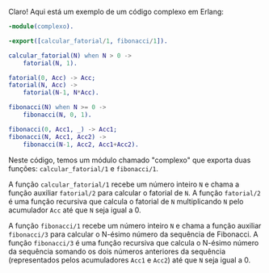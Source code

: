 Claro! Aqui está um exemplo de um código complexo em Erlang:

```erlang
-module(complexo).

-export([calcular_fatorial/1, fibonacci/1]).

calcular_fatorial(N) when N > 0 ->
    fatorial(N, 1).

fatorial(0, Acc) -> Acc;
fatorial(N, Acc) -> 
    fatorial(N-1, N*Acc).

fibonacci(N) when N >= 0 ->
    fibonacci(N, 0, 1).

fibonacci(0, Acc1, _) -> Acc1;
fibonacci(N, Acc1, Acc2) ->
    fibonacci(N-1, Acc2, Acc1+Acc2).
```

Neste código, temos um módulo chamado "complexo" que exporta duas funções: `calcular_fatorial/1` e `fibonacci/1`. 

A função `calcular_fatorial/1` recebe um número inteiro `N` e chama a função auxiliar `fatorial/2` para calcular o fatorial de `N`. A função `fatorial/2` é uma função recursiva que calcula o fatorial de `N` multiplicando `N` pelo acumulador `Acc` até que `N` seja igual a 0. 

A função `fibonacci/1` recebe um número inteiro `N` e chama a função auxiliar `fibonacci/3` para calcular o N-ésimo número da sequência de Fibonacci. A função `fibonacci/3` é uma função recursiva que calcula o N-ésimo número da sequência somando os dois números anteriores da sequência (representados pelos acumuladores `Acc1` e `Acc2`) até que `N` seja igual a 0.
